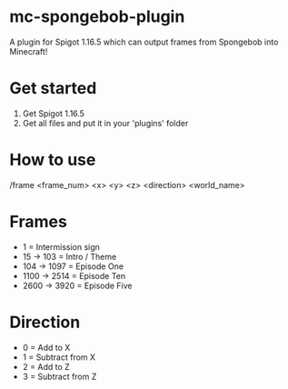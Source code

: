 # mc-spongebob-plugin
A plugin for Spigot 1.16.5 which can output frames from Spongebob into Minecraft!

# Get started
1. Get Spigot 1.16.5
2. Get all files and put it in your 'plugins' folder

# How to use
\/frame \<frame_num\> \<x\> \<y\> \<z\> \<direction\> \<world_name\>
  
# Frames
- 1 = Intermission sign
- 15 -> 103 = Intro / Theme
- 104 -> 1097 = Episode One
- 1100 -> 2514 = Episode Ten
- 2600 -> 3920 = Episode Five

# Direction
- 0 = Add to X
- 1 = Subtract from X
- 2 = Add to Z
- 3 = Subtract from Z
